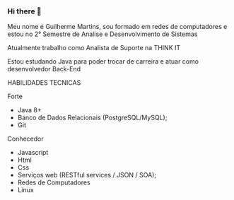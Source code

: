 ### Hi there 👋

Meu nome é Guilherme Martins, sou formado em redes de computadores e estou no 2° Semestre de Analise e Desenvolvimento de Sistemas

Atualmente trabalho como Analista de Suporte na THINK IT

Estou estudando Java para poder trocar de carreira e atuar como desenvolvedor Back-End

HABILIDADES TECNICAS

Forte
* Java 8+ 
* Banco de Dados Relacionais (PostgreSQL/MySQL);
* Git


Conhecedor
* Javascript
* Html
* Css
* Serviços web (RESTful services / JSON / SOA);
* Redes de Computadores
* Linux
